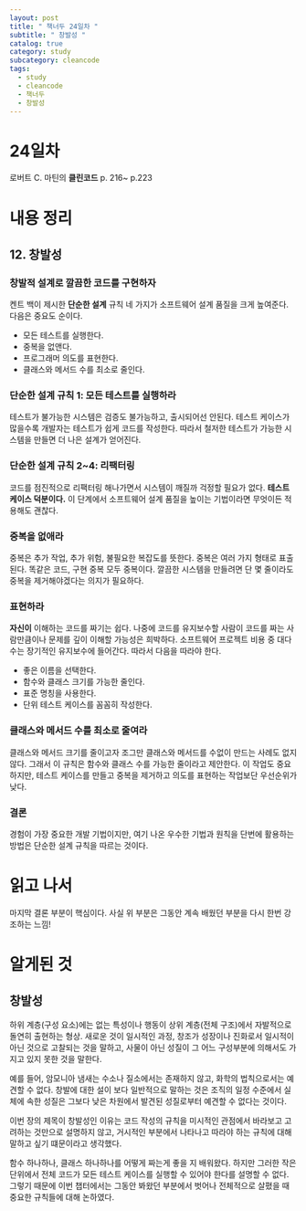 ```yaml
---
layout: post
title: " 책너두 24일차 "
subtitle: " 창발성 "
catalog: true
category: study
subcategory: cleancode
tags:
  - study
  - cleancode
  - 책너두
  - 창발성
---
```


# 24일차

로버트 C. 마틴의 **클린코드** p. 216~ p.223

# 내용 정리

## 12. 창발성

### 창발적 설계로 깔끔한 코드를 구현하자

켄트 백이 제시한 **단순한 설계** 규칙 네 가지가 소프트웨어 설계 품질을 크게 높여준다. 다음은 중요도 순이다.

- 모든 테스트를 실행한다.
- 중복을 없앤다.
- 프로그래머 의도를 표현한다.
- 클래스와 메서드 수를 최소로 줄인다.

### 단순한 설계 규칙 1: 모든 테스트를 실행하라

테스트가 불가능한 시스템은 검증도 불가능하고, 출시되어선 안된다. 테스트 케이스가 많을수록 개발자는 테스트가 쉽게 코드를 작성한다. 따라서 철저한 테스트가 가능한 시스템을 만들면 더 나은 설계가 얻어진다.

### 단순한 설계 규칙 2~4: 리팩터링

코드를 점진적으로 리팩터링 해나가면서 시스템이 깨질까 걱정할 필요가 없다. **테스트 케이스 덕분이다.** 이 단계에서 소프트웨어 설계 품질을 높이는 기법이라면 무엇이든 적용해도 괜찮다.

### 중복을 없애라

중복은 추가 작업, 추가 위험, 불필요한 복잡도를 뜻한다. 중복은 여러 가지 형태로 표출된다. 똑같은 코드, 구현 중복 모두 중복이다. 깔끔한 시스템을 만들려면 단 몇 줄이라도 중복을 제거해야겠다는 의지가 필요하다.

### 표현하라

**자신이** 이해하는 코드를 짜기는 쉽다. 나중에 코드를 유지보수할 사람이 코드를 짜는 사람만큼이나 문제를 깊이 이해할 가능성은 희박하다. 소프트웨어 프로젝트 비용 중 대다수는 장기적인 유지보수에 들어간다. 따라서 다음을 따라야 한다.

- 좋은 이름을 선택한다.
- 함수와 클래스 크기를 가능한 줄인다.
- 표준 명칭을 사용한다.
- 단위 테스트 케이스를 꼼꼼히 작성한다.

### 클래스와 메서드 수를 최소로 줄여라

클래스와 메서드 크기를 줄이고자 조그만 클래스와 메서드를 수없이 만드는 사례도 없지 않다. 그래서 이 규칙은 함수와 클래스 수를 가능한 줄이라고 제안한다. 이 작업도 중요하지만, 테스트 케이스를 만들고 중복을 제거하고 의도를 표현하는 작업보단 우선순위가 낮다.

### 결론

경험이 가장 중요한 개발 기법이지만, 여기 나온 우수한 기법과 원칙을 단번에 활용하는 방법은 단순한 설계 규칙을 따르는 것이다.

# 읽고 나서

마지막 결론 부분이 핵심이다. 사실 위 부분은 그동안 계속 배웠던 부분을 다시 한번 강조하는 느낌!

# 알게된 것

## 창발성

하위 계층(구성 요소)에는 없는 특성이나 행동이 상위 계층(전체 구조)에서 자발적으로 돌연히 출현하는 형상. 새로운 것이 일시적인 과정, 창조가 성장이나 진화로서 일시적이 아닌 것으로 고찰되는 것을 말하고, 사물이 아닌 성질이 그 어느 구성부분에 의해서도 가지고 있지 못한 것을 말한다.

예를 들어, 암모니아 냄새는 수소나 질소에서는 존재하지 않고, 화학의 법칙으로서는 예견할 수 없다. 창발에 대한 설이 보다 일반적으로 말하는 것은 조직의 일정 수준에서 실체에 속한 성질은 그보다 낮은 차원에서 발견된 성질로부터 예견할 수 없다는 것이다.

이번 장의 제목이 창발성인 이유는 코드 작성의 규칙을 미시적인 관점에서 바라보고 고려하는 것만으로 설명하지 않고, 거시적인 부분에서 나타나고 따라야 하는 규칙에 대해 말하고 싶기 떄문이라고 생각했다.

함수 하나하나, 클래스 하나하나를 어떻게 짜는게 좋을 지 배워왔다. 하지만 그러한 작은 단위에서 전체 코드가 모든 테스트 케이스를 실행할 수 있어야 한다를 설명할 수 없다. 그렇기 때문에 이번 챕터에서는 그동안 봐왔던 부분에서 벗어나 전체적으로 살폈을 때 중요한 규칙들에 대해 논하였다.
